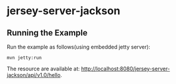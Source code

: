 # jersey-server-jackson

Running the Example
------------------

Run the example as follows(using embedded jetty server):

    mvn jetty:run
    
    
The resource are available at:
[http://localhost:8080/jersey-server-jackson/api/v1.0/hello](http://localhost:8080/jersey-server-jackson/api/v1.0/hello).

